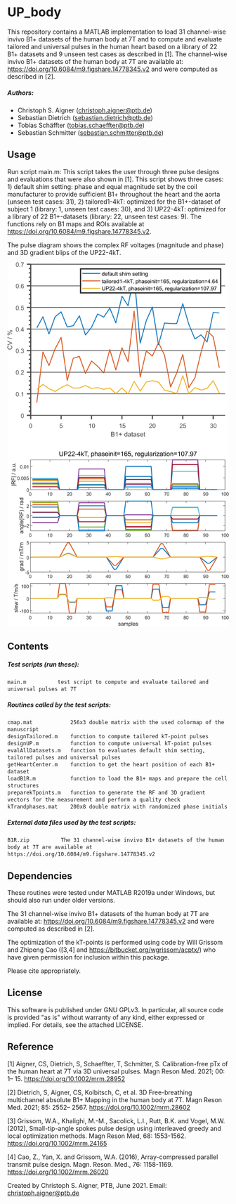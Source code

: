 # UP_body

This repository contains a MATLAB implementation to load 31 channel-wise invivo B1+ datasets of the human body at 7T and to compute and evaluate tailored and universal pulses  in the human heart based on a library of 22 B1+ datasets and 9 unseen test cases as described in [1]. The channel-wise invivo B1+ datasets of the human body at 7T are available at: https://doi.org/10.6084/m9.figshare.14778345.v2 and were computed as described in [2].


##### Authors:
- Christoph S. Aigner  (<christoph.aigner@ptb.de>)
- Sebastian Dietrich   (<sebastian.dietrich@ptb.de>)
- Tobias Schäffter     (<tobias.schaeffter@ptb.de>)
- Sebastian Schmitter  (<sebastian.schmitter@ptb.de>)

Usage
--------

Run script main.m: This script takes the user through three pulse designs and evaluations that were also shown in [1]. This script shows three cases: 1) default shim setting: phase and equal magnitude set by the coil manufacturer to provide sufficient B1+ throughout the heart and the aorta (unseen test cases: 31), 2) tailored1-4kT: optimized for the B1+-dataset of subject 1 (library: 1, unseen test cases: 30), and 3) UP22-4kT: optimized for a library of 22 B1+-datasets (library: 22, unseen test cases: 9). The functions rely on B1 maps and ROIs available at https://doi.org/10.6084/m9.figshare.14778345.v2.

The pulse diagram shows the complex RF voltages (magnitude and phase) and 3D gradient blips of the UP22-4kT.

![figureresults](figureresults.png)

Contents
--------

##### Test scripts (run these):
    main.m          test script to compute and evaluate tailored and universal pulses at 7T

##### Routines called by the test scripts:
    cmap.mat            256x3 double matrix with the used colormap of the manuscript
    designTailored.m    function to compute tailored kT-point pulses
    designUP.m          function to compute universal kT-point pulses
    evalAllDatasets.m   function to evaluates default shim setting, tailored pulses and universal pulses
    getHeartCenter.m    function to get the heart position of each B1+ dataset
    loadB1R.m           function to load the B1+ maps and prepare the cell structures
    preparekTpoints.m   function to generate the RF and 3D gradient vectors for the measurement and perform a quality check
    kTrandphases.mat    200x8 double matrix with randomized phase initials
    
##### External data files used by the test scripts:
    B1R.zip          The 31 channel-wise invivo B1+ datasets of the human body at 7T are available at https://doi.org/10.6084/m9.figshare.14778345.v2
    
Dependencies
------------
These routines were tested under MATLAB R2019a under Windows, but should also run under older versions.

The 31 channel-wise invivo B1+ datasets of the human body at 7T are available at: https://doi.org/10.6084/m9.figshare.14778345.v2 and were computed as described in [2].

The optimization of the kT-points is performed using code by Will Grissom and Zhipeng Cao ([3,4] and https://bitbucket.org/wgrissom/acptx/) who have given permission for inclusion within this package. 

Please cite appropriately.

License
-------

This software is published under GNU GPLv3. 
In particular, all source code is provided "as is" without warranty of any kind, either expressed or implied. 
For details, see the attached LICENSE.

Reference
---------

[1] Aigner, CS, Dietrich, S, Schaeffter, T, Schmitter, S. Calibration-free pTx of the human heart at 7T via 3D universal pulses. Magn Reson Med. 2021; 00: 1– 15. https://doi.org/10.1002/mrm.28952

[2] Dietrich, S, Aigner, CS, Kolbitsch, C, et al. 3D Free-breathing multichannel absolute B1+ Mapping in the human body at 7T. Magn Reson Med. 2021; 85: 2552– 2567. https://doi.org/10.1002/mrm.28602

[3] Grissom, W.A., Khalighi, M.-M., Sacolick, L.I., Rutt, B.K. and Vogel, M.W. (2012), Small-tip-angle spokes pulse design using interleaved greedy and local optimization methods. Magn Reson Med, 68: 1553-1562. https://doi.org/10.1002/mrm.24165

[4] Cao, Z., Yan, X. and Grissom, W.A. (2016), Array-compressed parallel transmit pulse design. Magn. Reson. Med., 76: 1158-1169. https://doi.org/10.1002/mrm.26020

Created by Christoph S. Aigner, PTB, June 2021.
Email: christoph.aigner@ptb.de
